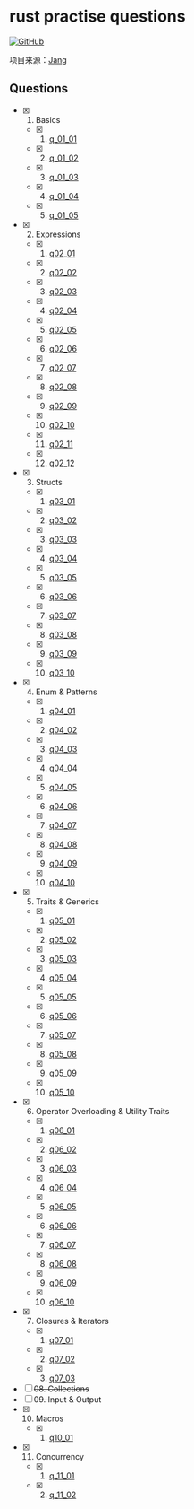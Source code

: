 # rust practise questions

[![GitHub](https://img.shields.io/badge/GitHub-000?style=flat&logo=github&logoColor=white)](https://github.com/poneding/rust-practise-questions)

项目来源：[Jang](https://rust-unofficial.github.io/rust-practise-questions/)

## Questions

- [x] 01. Basics
  - [x] 01. [q_01_01](src/bin/q01_01.rs)
  - [x] 02. [q_01_02](src/bin/q01_02.rs)
  - [x] 03. [q_01_03](src/bin/q01_03.rs)
  - [x] 04. [q_01_04](src/bin/q01_04.rs)
  - [x] 05. [q_01_05](src/bin/q01_05.rs)
- [x] 02. Expressions
  - [x] 01. [q02_01](src/bin/q02_01.rs)
  - [x] 02. [q02_02](src/bin/q02_02.rs)
  - [x] 03. [q02_03](src/bin/q02_03.rs)
  - [x] 04. [q02_04](src/bin/q02_04.rs)
  - [x] 05. [q02_05](src/bin/q02_05.rs)
  - [x] 06. [q02_06](src/bin/q02_06.rs)
  - [x] 07. [q02_07](src/bin/q02_07.rs)
  - [x] 08. [q02_08](src/bin/q02_08.rs)
  - [x] 09. [q02_09](src/bin/q02_09.rs)
  - [x] 10. [q02_10](src/bin/q02_10.rs)
  - [x] 11. [q02_11](src/bin/q02_11.rs)
  - [x] 12. [q02_12](src/bin/q02_12.rs)
- [x] 03. Structs
  - [x] 01. [q03_01](src/bin/q03_01.rs)
  - [x] 02. [q03_02](src/bin/q03_02.rs)
  - [x] 03. [q03_03](src/bin/q03_03.rs)
  - [x] 04. [q03_04](src/bin/q03_04.rs)
  - [x] 05. [q03_05](src/bin/q03_05.rs)
  - [x] 06. [q03_06](src/bin/q03_06.rs)
  - [x] 07. [q03_07](src/bin/q03_07.rs)
  - [x] 08. [q03_08](src/bin/q03_08.rs)
  - [x] 09. [q03_09](src/bin/q03_09.rs)
  - [x] 10. [q03_10](src/bin/q03_10.rs)
- [x] 04. Enum & Patterns
  - [x] 01. [q04_01](src/bin/q04_01.rs)
  - [x] 02. [q04_02](src/bin/q04_02.rs)
  - [x] 03. [q04_03](src/bin/q04_03.rs)
  - [x] 04. [q04_04](src/bin/q04_04.rs)
  - [x] 05. [q04_05](src/bin/q04_05.rs)
  - [x] 06. [q04_06](src/bin/q04_06.rs)
  - [x] 07. [q04_07](src/bin/q04_07.rs)
  - [x] 08. [q04_08](src/bin/q04_08.rs)
  - [x] 09. [q04_09](src/bin/q04_09.rs)
  - [x] 10. [q04_10](src/bin/q04_10.rs)
- [x] 05. Traits & Generics
  - [x] 01. [q05_01](src/bin/q05_01.rs)
  - [x] 02. [q05_02](src/bin/q05_02.rs)
  - [x] 03. [q05_03](src/bin/q05_03.rs)
  - [x] 04. [q05_04](src/bin/q05_04.rs)
  - [x] 05. [q05_05](src/bin/q05_05.rs)
  - [x] 06. [q05_06](src/bin/q05_06.rs)
  - [x] 07. [q05_07](src/bin/q05_07.rs)
  - [x] 08. [q05_08](src/bin/q05_08.rs)
  - [x] 09. [q05_09](src/bin/q05_09.rs)
  - [x] 10. [q05_10](src/bin/q05_10.rs)
- [x] 06. Operator Overloading & Utility Traits
  - [x] 01. [q06_01](src/bin/q06_01.rs)
  - [x] 02. [q06_02](src/bin/q06_02.rs)
  - [x] 03. [q06_03](src/bin/q06_03.rs)
  - [x] 04. [q06_04](src/bin/q06_04.rs)
  - [x] 05. [q06_05](src/bin/q06_05.rs)
  - [x] 06. [q06_06](src/bin/q06_06.rs)
  - [x] 07. [q06_07](src/bin/q06_07.rs)
  - [x] 08. [q06_08](src/bin/q06_08.rs)
  - [x] 09. [q06_09](src/bin/q06_09.rs)
  - [x] 10. [q06_10](src/bin/q06_10.rs)
- [x] 07. Closures & Iterators
  - [x] 01. [q07_01](src/bin/q07_01.rs)
  - [x] 02. [q07_02](src/bin/q07_02.rs)
  - [x] 03. [q07_03](src/bin/q07_03.rs)
- [ ] ~~08. Collections~~
- [ ] ~~09. Input & Output~~
- [x] 10. Macros
  - [x] 01. [q10_01](src/bin/q10_01.rs)
- [x] 11. Concurrency
  - [x] 01. [q_11_01](src/bin/q11_01.rs)
  - [x] 02. [q_11_02](src/bin/q11_02.rs)
